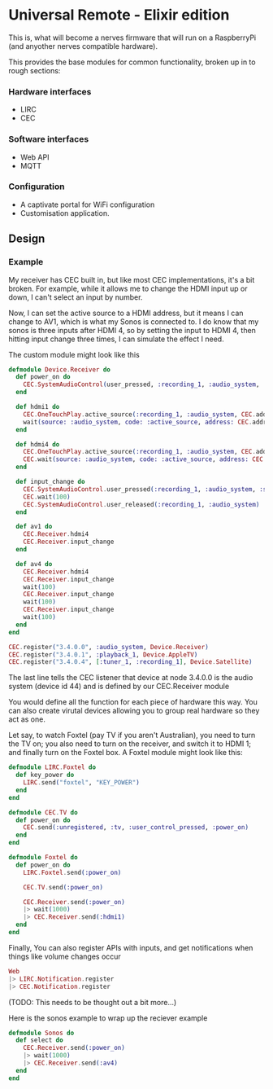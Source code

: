 # Universal Remote - Elixir edition

This is, what will become a nerves firmware that will run on a RaspberryPi (and anyother nerves compatible hardware).

This provides the base modules for common functionality, broken up in to rough sections:

### Hardware interfaces

* LIRC
* CEC

### Software interfaces

* Web API
* MQTT

### Configuration

* A captivate portal for WiFi configuration
* Customisation application.

## Design

### Example

My receiver has CEC built in, but like most CEC implementations, it's a bit broken. For example, while it allows me to change the HDMI input up or down, I can't select an input by number.

Now, I can set the active source to a HDMI address, but it means I can change to AV1, which is what my Sonos is connected to. I do know that my sonos is three inputs after HDMI 4, so by setting the input to HDMI 4, then hitting input change three times, I can simulate the effect I need.

The custom module might look like this

```elixir
defmodule Device.Receiver do
  def power_on do
    CEC.SystemAudioControl(user_pressed, :recording_1, :audio_system, :power_on)
  end

  def hdmi1 do
    CEC.OneTouchPlay.active_source(:recording_1, :audio_system, CEC.address(cec, Device.AppleTV))
    wait(source: :audio_system, code: :active_source, address: CEC.address(cec, Device.AppleTV))
  end

  def hdmi4 do
    CEC.OneTouchPlay.active_source(:recording_1, :audio_system, CEC.address(cec, Device.Satellite))
    CEC.wait(source: :audio_system, code: :active_source, address: CEC.address(cec, Device.Satellite))
  end

  def input_change do
    CEC.SystemAudioControl.user_pressed(:recording_1, :audio_system, :select_av_function)
    CEC.wait(100)
    CEC.SystemAudioControl.user_released(:recording_1, :audio_system)
  end

  def av1 do
    CEC.Receiver.hdmi4
    CEC.Receiver.input_change
  end

  def av4 do
    CEC.Receiver.hdmi4
    CEC.Receiver.input_change
    wait(100)
    CEC.Receiver.input_change
    wait(100)
    CEC.Receiver.input_change
    wait(100)
  end
end

CEC.register("3.4.0.0", :audio_system, Device.Receiver)
CEC.register("3.4.0.1", :playback_1, Device.AppleTV)
CEC.register("3.4.0.4", [:tuner_1, :recording_1], Device.Satellite)
```

The last line tells the CEC listener that device at node 3.4.0.0 is the audio system (device id 44) and is defined by our CEC.Receiver module

You would define all the function for each piece of hardware this way. You can also create virutal devices allowing you to group real hardware so they act as one.

Let say, to watch Foxtel (pay TV if you aren't Australian), you need to turn the TV on; you also need to turn on the receiver, and switch it to HDMI 1; and finally turn on the Foxtel box. A Foxtel module might look like this:

```elixir
defmodule LIRC.Foxtel do
  def key_power do
    LIRC.send("foxtel", "KEY_POWER")
  end
end

defmodule CEC.TV do
  def power_on do
    CEC.send(:unregistered, :tv, :user_control_pressed, :power_on)
  end
end

defmodule Foxtel do
  def power_on do
    LIRC.Foxtel.send(:power_on)

    CEC.TV.send(:power_on)

    CEC.Receiver.send(:power_on)
    |> wait(1000)
    |> CEC.Receiver.send(:hdmi1)
  end
end

```
Finally, You can also register APIs with inputs, and get notifications when things like volume changes occur

```elixir
Web
|> LIRC.Notification.register
|> CEC.Notification.register
```

(TODO: This needs to be thought out a bit more...)


Here is the sonos example to wrap up the reciever example

```elixir
defmodule Sonos do
  def select do
    CEC.Receiver.send(:power_on)
    |> wait(1000)
    |> CEC.Receiver.send(:av4)
  end
end
```
